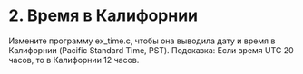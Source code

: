# 2. 	Время в Калифорнии

Измените программу ex_time.c, чтобы она выводила дату и время в Калифорнии (Pacific Standard Time, PST). Подсказка: Если время UTC 20 часов, то в Калифорнии 12 часов.

